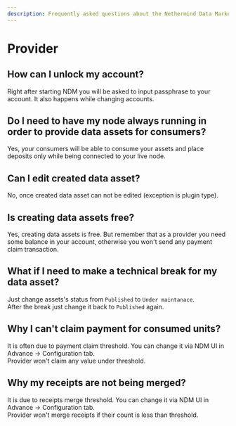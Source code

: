 ```yaml
---
description: Frequently asked questions about the Nethermind Data Marketplace - Provider
---
```


# Provider

## How can I unlock my account? 

Right after starting NDM you will be asked to input passphrase to your account. It also happens while changing accounts.

## Do I need to have my node always running in order to provide data assets for consumers?

Yes, your consumers will be able to consume your assets and place deposits only while being connected to your live node.

## Can I edit created data asset?

No, once created data asset can not be edited \(exception is plugin type\).

## Is creating data assets free?

Yes, creating data assets is free. But remember that as a provider you need some balance in your account, otherwise you won't send any payment claim transaction.

## What if I need to make a technical break for my data asset?

Just change assets's status from `Published` to `Under maintanace`.   
After the break just change it back to `Published` again. 

## Why I can't claim payment for consumed units?

It is often due to payment claim threshold. You can change it via NDM UI in Advance -&gt; Configuration tab.   
Provider won't claim any value under threshold. 

## Why my receipts are not being merged? 

It is due to receipts merge threshold. You can change it via NDM UI in Advance -&gt; Configuration tab.   
Provider won't merge receipts if their count is less than threshold. 



